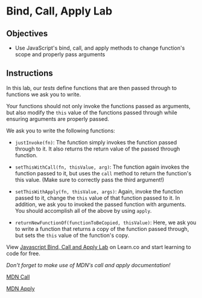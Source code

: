 # Bind, Call, Apply Lab

## Objectives
+ Use JavaScript's bind, call, and apply methods to change function's scope and properly pass arguments


## Instructions

In this lab, our *tests* define functions that are then passed through to functions we ask you to write.


 Your functions should not only invoke the functions passed as arguments, but also modify the `this` value of the functions passed through while ensuring arguments are properly passed.   

We ask you to write the following functions:

  + `justInvoke(fn)`: The function simply invokes the function passed through to it.  It also returns the return value of the passed through function.  


  + `setThisWithCall(fn, thisValue, arg)`: The function again invokes the function passed to it, but uses the `call` method to return the function's this value. (Make sure to correctly pass the third argument!)



  + `setThisWithApply(fn, thisValue, args)`: Again, invoke the function passed to it, change the `this` value of that function passed to it.  In addition, we ask you to invoked the passed function with arguments.  You should accomplish all of the above by using `apply`.



  + `returnNewFunctionOf(functionToBeCopied, thisValue)`: Here, we ask you to write a function that returns a copy of the function passed through, but sets the `this` value of the function's copy.

<p class='util--hide'>View <a href='https://learn.co/lessons/js-object-oriented-bind-call-apply-lab'>Javascript Bind, Call and Apply Lab</a> on Learn.co and start learning to code for free.</p>

*Don't forget to make use of MDN's call and apply documentation!*

[MDN Call](https://developer.mozilla.org/en-US/docs/Web/JavaScript/Reference/Global_Objects/Function/call)

[MDN Apply](https://developer.mozilla.org/en-US/docs/Web/JavaScript/Reference/Global_Objects/Function/apply)
